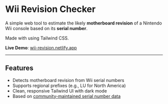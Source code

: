 # Wii Revision Checker

A simple web tool to estimate the likely **motherboard revision** of a Nintendo Wii console based on its **serial number**.

Made with using Tailwind CSS.

**Live Demo**: [wii-revision.netlify.app](https://wii-revision.netlify.app)

---

## Features

- Detects motherboard revision from Wii serial numbers
- Supports regional prefixes (e.g., LU for North America)
- Clean, responsive Tailwind UI with dark mode
- Based on [community-maintained serial number data](https://bitbuilt.net/forums/index.php?threads/identifying-a-wiis-revision-based-off-of-serial-numbers.716/)